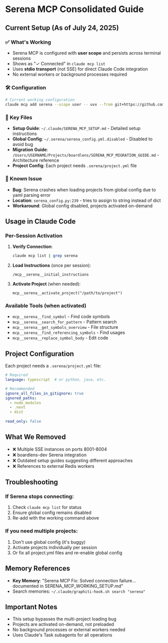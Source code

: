 # Serena MCP Consolidated Guide

## Current Setup (As of July 24, 2025)

### ✅ What's Working
- Serena MCP is configured with **user scope** and persists across terminal sessions
- Shows as "✓ Connected" in `claude mcp list`
- Uses **stdio transport** (not SSE) for direct Claude Code integration
- No external workers or background processes required

### 🛠️ Configuration
```bash
# Current working configuration
claude mcp add serena --scope user -- uvx --from git+https://github.com/oraios/serena serena-mcp-server --context ide-assistant --enable-web-dashboard false
```

### 📍 Key Files
- **Setup Guide**: `~/.claude/SERENA_MCP_SETUP.md` - Detailed setup instructions
- **Global Config**: `~/.serena/serena_config.yml.disabled` - Disabled to avoid bug
- **Migration Guide**: `/Users/USERNAME/Projects/boardlens/SERENA_MCP_MIGRATION_GUIDE.md` - Architecture reference
- **Project Config**: Each project needs `.serena/project.yml` file

### 🐛 Known Issue
- **Bug**: Serena crashes when loading projects from global config due to yaml parsing error
- **Location**: `serena_config.py:239` - tries to assign to string instead of dict
- **Workaround**: Global config disabled, projects activated on-demand

## Usage in Claude Code

### Per-Session Activation
1. **Verify Connection**:
   ```bash
   claude mcp list | grep serena
   ```

2. **Load Instructions** (once per session):
   ```
   /mcp__serena__initial_instructions
   ```

3. **Activate Project** (when needed):
   ```
   mcp__serena__activate_project("/path/to/project")
   ```

### Available Tools (when activated)
- `mcp__serena__find_symbol` - Find code symbols
- `mcp__serena__search_for_pattern` - Pattern search
- `mcp__serena__get_symbols_overview` - File structure
- `mcp__serena__find_referencing_symbols` - Find usages
- `mcp__serena__replace_symbol_body` - Edit code

## Project Configuration

Each project needs a `.serena/project.yml` file:
```yaml
# Required
language: typescript  # or python, java, etc.

# Recommended
ignore_all_files_in_gitignore: true
ignored_paths:
  - node_modules
  - .next
  - dist
  
read_only: false
```

## What We Removed
- ❌ Multiple SSE instances on ports 8001-8004
- ❌ boardlens-dev Serena integration
- ❌ Outdated setup guides suggesting different approaches
- ❌ References to external Redis workers

## Troubleshooting

### If Serena stops connecting:
1. Check `claude mcp list` for status
2. Ensure global config remains disabled
3. Re-add with the working command above

### If you need multiple projects:
1. Don't use global config (it's buggy)
2. Activate projects individually per session
3. Or fix all project.yml files and re-enable global config

## Memory References
- **Key Memory**: "Serena MCP Fix: Solved connection failure... documented in SERENA_MCP_WORKING_SETUP.md"
- Search memories: `~/.claude/graphiti-hook.sh search "serena"`

## Important Notes
- This setup bypasses the multi-project loading bug
- Projects are activated on-demand, not preloaded
- No background processes or external workers needed
- Uses Claude's Task subagents for all operations
